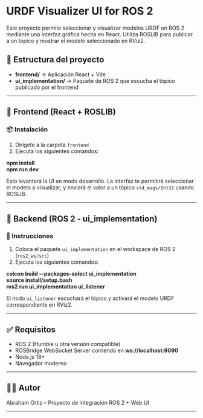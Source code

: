 # URDF Visualizer UI for ROS 2

Este proyecto permite seleccionar y visualizar modelos URDF en ROS 2 mediante una interfaz gráfica hecha en React. Utiliza ROSLIB para publicar a un tópico y mostrar el modelo seleccionado en RViz2.

## 📁 Estructura del proyecto

- **frontend/** → Aplicación React + Vite
- **ui_implementation/** → Paquete de ROS 2 que escucha el tópico publicado por el frontend

---

## 🚀 Frontend (React + ROSLIB)

### 📦 Instalación

1. Dirígete a la carpeta `frontend`
2. Ejecuta los siguientes comandos:

**npm install**  
**npm run dev**

Esto levantará la UI en modo desarrollo. La interfaz te permitirá seleccionar el modelo a visualizar, y enviará el valor a un tópico `std_msgs/Int32` usando ROSLIB.

---

## 🧠 Backend (ROS 2 - ui_implementation)

### 🔧 Instrucciones

1. Coloca el paquete `ui_implementation` en el workspace de ROS 2 (`ros2_ws/src`)
2. Ejecuta los siguientes comandos:

**colcon build --packages-select ui_implementation**  
**source install/setup.bash**  
**ros2 run ui_implementation ui_listener**

El nodo `ui_listener` escuchará el tópico y activará el modelo URDF correspondiente en RViz2.

---

## ✅ Requisitos

- ROS 2 (Humble u otra versión compatible)
- ROSBridge WebSocket Server corriendo en **ws://localhost:9090**
- Node.js 18+
- Navegador moderno

---

## 👨‍💻 Autor

Abraham Ortiz – Proyecto de integración ROS 2 + Web UI

---

